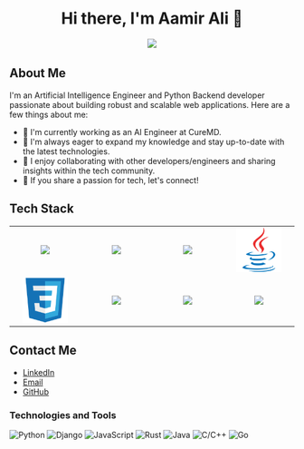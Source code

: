 <div align="center">
  <h1> Hi there, I'm Aamir Ali 👋</h1>
</div>

<p align="center">
  <a href="https://github.com/aamirali-dev"><img src="https://readme-typing-svg.herokuapp.com?lines=Artificial%2BIntelligence%2BEngineer%3BMachine%20Learning%20Engineer%3BPython%2BBackend%2BDeveloper%26font%3DRoboto%26size%3D24%26duration%3D3500%26pause%3D500%26center%3Dtrue%26width%3D500%26height%3D50%26color%3D9c033a"></a>
</p>

## About Me

I'm an Artificial Intelligence Engineer and Python Backend developer passionate about building robust and scalable web applications. Here are a few things about me:

- 🔭 I'm currently working as an AI Engineer at CureMD.
- 🌱 I'm always eager to expand my knowledge and stay up-to-date with the latest technologies.
- 👯 I enjoy collaborating with other developers/engineers and sharing insights within the tech community.
- 💎 If you share a passion for tech, let's connect!

## Tech Stack

<table width="100">
  <tr>
    <td align='center' width="200">
      <img src="https://www.python.org/static/community_logos/python-logo-master-v3-TM.png" width="80">
    </td>
    <td align='center' width="200">
      <img src="https://www.djangoproject.com/m/img/logos/django-logo-negative.png" width="80">
    </td>
    <td align='center' width="200">
      <img src="https://spring.io/images/spring-initial.png" width="80">
    </td>
    <td align='center' width="200">
      <img src="https://github.com/devicons/devicon/blob/master/icons/java/java-original.svg" width="80">
    </td>
  </tr>
  <tr>
    <td align='center'>
      <img src="https://github.com/devicons/devicon/blob/master/icons/css3/css3-original.svg" width="80">
    </td>
    <td align='center'>
      <img src="https://www.vectorlogo.zone/logos/reactjs/reactjs-ar21.svg" width="80">
    </td>
    <td align='center'>
      <img src="https://img.icons8.com/color/452/spring-logo.png" width="80">
    </td>
    <td align='center'>
      <img src="https://www.vectorlogo.zone/logos/mysql/mysql-ar21.svg" width="80">
    </td>
  </tr>
</table>

## Contact Me

- [LinkedIn](https://www.linkedin.com/in/aamiralidev/)
- [Email](aamiraliadv1@gmail.com)
- [GitHub](https://github.com/aamirali-dev)

### Technologies and Tools

![Python](https://img.shields.io/badge/-Python-3776AB?style=flat-square&logo=python&logoColor=white)
![Django](https://img.shields.io/badge/-Django-092E20?style=flat-square&logo=django&logoColor=white)
![JavaScript](https://img.shields.io/badge/-JavaScript-F7DF1E?style=flat-square&logo=javascript&logoColor=black)
![Rust](https://img.shields.io/badge/-Rust-61DAFB?style=flat-square&logo=rust&logoColor=black)
![Java](https://img.shields.io/badge/-Java-F05032?style=flat-square&logo=java&logoColor=white)
![C/C++](https://img.shields.io/badge/-C/C++-F05032?style=flat-square&logo=C/C++&logoColor=white)
![Go](https://img.shields.io/badge/-Go-F05032?style=flat-square&logo=go&logoColor=white)


<!--- [![Anurag's GitHub stats](https://github-readme-stats.vercel.app/api?username=aamirali-dev&show_icons=true&theme=radical)](https://github.com/anuraghazra/github-readme-stats) -->
